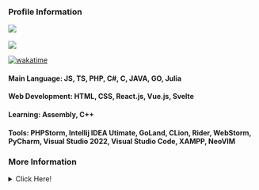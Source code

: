 <h3><b>Profile Information</b></h3>
<a href="https://KohakuChan.my.to">
    <img src="https://count.getloli.com/get/@MelidaZ?theme=moebooru"/>
</a>
<br>
<br>
<a href="https://KohakuChan.my.to">
    <img src="https://discord.c99.nl/widget/theme-1/568093374662311956.png"></a>
</a>

[![wakatime](https://wakatime.com/badge/user/f0797c6d-4099-4a7f-947c-a8144dcd6348.svg)](https://wakatime.com/@f0797c6d-4099-4a7f-947c-a8144dcd6348)

#### Main Language: JS, TS, PHP, C#, C, JAVA, GO, Julia
#### Web Development: HTML, CSS, React.js, Vue.js, Svelte
#### Learning: Assembly, C++
#### Tools: PHPStorm, Intellij IDEA Utimate, GoLand, CLion, Rider, WebStorm, PyCharm, Visual Studio 2022, Visual Studio Code, XAMPP, NeoVIM
<h3>More Information</h3>
<details>
    <summary>Click Here!</summary>
    <br>
    <br>
    <div align="center">
        <img src="https://github-readme-stats.vercel.app/api?username=KohakuChanX&show_icons=true&include_all_commits=true&line_height=33&count_private=true&title_color=82CAFF&icon_color=82CAFF&bg_color=191970&theme=nord"/>
        <img src="https://github-readme-stats.vercel.app/api/top-langs?username=KohakuChanX&langs_count=4&count_private=true&title_color=82CAFF&icon_color=82CAFF&bg_color=191970&theme=nord"/>
        <img src="https://github-profile-trophy.vercel.app/?username=KohakuChanX&row=2&column=4&theme=algolia"/>
        <img src="https://github-readme-streak-stats.herokuapp.com/?user=KohakuChanX&theme=dark&background=191970"/>
        <br>
        <br>
        <img src="https://activity-graph.herokuapp.com/graph?username=KohakuChanX&bg_color=191970&theme=github"/>   
    </div>
</details>

<!-- profile update: hello -->

<!-- profile update: bye -->
